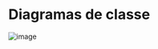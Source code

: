 # Diagramas de classe
![image](https://github.com/DisciplinasProgramacao/pm-projeto2024-1-arthur_araujo/assets/92490446/d5d20008-0e11-46eb-96c6-d500bd089e2f)

